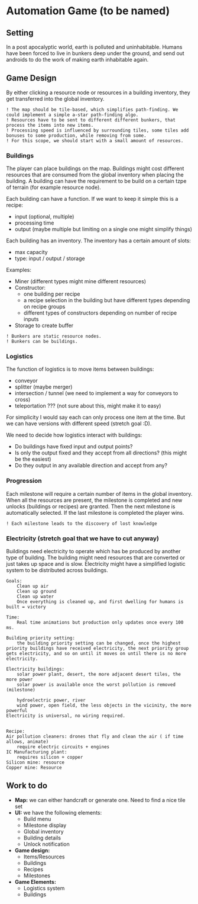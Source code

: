# Automation Game (to be named)

## Setting
In a post apocalyptic world, earth is polluted and uninhabitable. Humans have been forced to live in bunkers deep under the ground, and send out androids to do the work of making earth inhabitable again. 

## Game Design

By either clicking a resource node or resources in a building inventory, they get transferred into the global inventory.

```
! The map should be tile-based, which simplifies path-finding. We could implement a simple a-star path-finding algo.
! Resources have to be sent to different different bunkers, that process the items into new items.
! Processing speed is influenced by surrounding tiles, some tiles add bonuses to some production, while removing from some.
! For this scope, we should start with a small amount of resources.
```
### Buildings

The player can place buildings on the map. 
Buildings might cost different resources that are consumed from the global inventory when placing the building.
A building can have the requirement to be build on a certain tzpe of terrain (for example resource node).

Each building can have a function. If we want to keep it simple this is a recipe:
 - input (optional, multiple)
 - processing time
 - output (maybe multiple but limiting on a single one might simplify things)
 
Each building has an inventory. The inventory has a certain amount of slots:
 - max capacity
 - type: input / output / storage
 
Examples:
 - Miner (different types might mine different resources)
 - Constructor:
   - one building per recipe 
   - a recipe selection in the building but have different types depending on recipe groups
   - different types of constructors depending on number of recipe inputs
 - Storage to create buffer

```
! Bunkers are static resource nodes. 
! Bunkers can be buildings. 
```
### Logistics

The function of logistics is to move items between buildings:
 - conveyor 
 - splitter (maybe merger)
 - intersection / tunnel (we need to implement a way for conveyors to cross)
 - teleportation ??? (not sure about this, might make it to easy)
 
For simplicity I would say each can only process one item at the time. 
But we can have versions with different speed (stretch goal :D).

We need to decide how logistics interact with buildings:
 - Do buildings have fixed input and output points?
 - Is only the output fixed and they accept from all directions? (this might be the easiest)
 - Do they output in any available direction and accept from any?

### Progression

Each milestone will require a certain number of items in the global inventory.
When all the resources are present, the milestone is completed and new unlocks (buildings or recipes) are granted.
Then the next milestone is automatically selected. If the last milestone is completed the player wins.

```
! Each milestone leads to the discovery of lost knowledge
```

### Electricity (stretch goal that we have to cut anyway)

Buildings need electricity to operate which has be produced by another type of building.
The building might need resources that are converted or just takes up space and is slow.
Electricity might have a simplified logistic system to be distributed across buildings.

```
Goals:
	Clean up air
	Clean up ground
	Clean up water
	Once everything is cleaned up, and first dwelling for humans is built = victory

Time:
	Real time animations but production only updates once every 100 ms.

Building priority setting:
	the building priority setting can be changed, once the highest priority buildings have received electricity, the next priority group gets electricity, and so on until it moves on until there is no more electricity.

Electricity buildings:
	solar power plant, desert, the more adjacent desert tiles, the more power
	solar power is available once the worst pollution is removed (milestone)

	hydroelectric power, river
	wind power, open field, the less objects in the vicinity, the more powerful
Electricity is universal, no wiring required.

	
Recipe:
Air pollution cleaners: drones that fly and clean the air ( if time allows, animate)
	require electric circuits + engines
IC Manufacturing plant:
	requires silicon + copper
Silicon mine: resource
Copper mine: Resource
```

## Work to do

- **Map:** we can either handcraft or generate one. Need to find a nice tile set
- **UI:** we have the following elements:
  - Build menu
  - Milestone display
  - Global inventory
  - Building details
  - Unlock notification
- **Game design:**
  - Items/Resources
  - Buildings
  - Recipes
  - Milestones
- **Game Elements:**
  - Logistics system
  - Buildings
